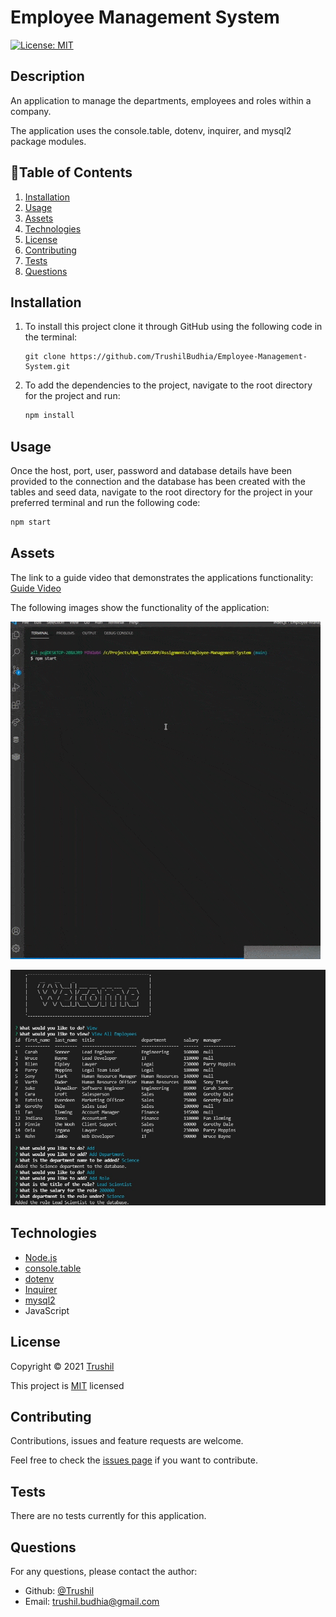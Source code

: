 # Employee Management System

[![License: MIT](https://img.shields.io/badge/License-MIT-brightgreen.svg)](https://opensource.org/licenses/MIT)

## Description

An application to manage the departments, employees and roles within a company.

The application uses the console.table, dotenv, inquirer, and mysql2 package modules.

## 📖Table of Contents
1. [Installation](#installation)
2. [Usage](#usage)
3. [Assets](#assets)
4. [Technologies](#Technologies)
5. [License](#license)
6. [Contributing](#contributing)
7. [Tests](#tests)
8. [Questions](#questions)

## Installation
1. To install this project clone it through GitHub using the following code in the terminal: 
    ``` 
    git clone https://github.com/TrushilBudhia/Employee-Management-System.git
    ```
2. To add the dependencies to the project, navigate to the root directory for the project and run:
    ```js
    npm install
    ```
    
## Usage
Once the host, port, user, password and database details have been provided to the connection and the database has been created with the tables and seed data, navigate to the root directory for the project in your preferred terminal and run the following code:
```js
npm start
```

## Assets
The link to a guide video that demonstrates the applications functionality: [Guide Video](https://drive.google.com/file/d/1o6VAyP1vXRAvibeZPnmTGCw052_EncYG/view?usp=sharing)

The following images show the functionality of the application:

![Employee Management System animated gif of the applications functionality.](./assets/images/Employee-Management-System-Preview.gif)

![Employee Management System screenshot terminal.](./assets/images/Employee-Management-System-Preview-1.jpg)


## Technologies
- [Node.js](https://nodejs.org/en/docs/)
- [console.table](https://www.npmjs.com/package/console.table)
- [dotenv](https://www.npmjs.com/package/dotenv)
- [Inquirer](https://www.npmjs.com/package/inquirer)
- [mysql2](https://www.npmjs.com/package/mysql2)
- JavaScript

## License
Copyright © 2021 [Trushil](https://github.com/TrushilBudhia)

This project is [MIT](./LICENSE) licensed

## Contributing
Contributions, issues and feature requests are welcome.

Feel free to check the [issues page](https://github.com/TrushilBudhia/Employee-Management-System/issues) if you want to contribute.

## Tests
There are no tests currently for this application.

## Questions
For any questions, please contact the author:

- Github: [@Trushil](https://github.com/TrushilBudhia)
- Email: trushil.budhia@gmail.com

